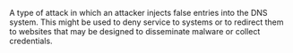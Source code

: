 A type of attack in which an attacker injects false entries into the DNS system. This might be used to deny service to systems or to redirect them to websites that may be designed to disseminate malware or collect credentials.